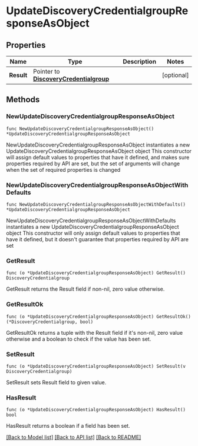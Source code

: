 # UpdateDiscoveryCredentialgroupResponseAsObject

## Properties

Name | Type | Description | Notes
------------ | ------------- | ------------- | -------------
**Result** | Pointer to [**DiscoveryCredentialgroup**](DiscoveryCredentialgroup.md) |  | [optional] 

## Methods

### NewUpdateDiscoveryCredentialgroupResponseAsObject

`func NewUpdateDiscoveryCredentialgroupResponseAsObject() *UpdateDiscoveryCredentialgroupResponseAsObject`

NewUpdateDiscoveryCredentialgroupResponseAsObject instantiates a new UpdateDiscoveryCredentialgroupResponseAsObject object
This constructor will assign default values to properties that have it defined,
and makes sure properties required by API are set, but the set of arguments
will change when the set of required properties is changed

### NewUpdateDiscoveryCredentialgroupResponseAsObjectWithDefaults

`func NewUpdateDiscoveryCredentialgroupResponseAsObjectWithDefaults() *UpdateDiscoveryCredentialgroupResponseAsObject`

NewUpdateDiscoveryCredentialgroupResponseAsObjectWithDefaults instantiates a new UpdateDiscoveryCredentialgroupResponseAsObject object
This constructor will only assign default values to properties that have it defined,
but it doesn't guarantee that properties required by API are set

### GetResult

`func (o *UpdateDiscoveryCredentialgroupResponseAsObject) GetResult() DiscoveryCredentialgroup`

GetResult returns the Result field if non-nil, zero value otherwise.

### GetResultOk

`func (o *UpdateDiscoveryCredentialgroupResponseAsObject) GetResultOk() (*DiscoveryCredentialgroup, bool)`

GetResultOk returns a tuple with the Result field if it's non-nil, zero value otherwise
and a boolean to check if the value has been set.

### SetResult

`func (o *UpdateDiscoveryCredentialgroupResponseAsObject) SetResult(v DiscoveryCredentialgroup)`

SetResult sets Result field to given value.

### HasResult

`func (o *UpdateDiscoveryCredentialgroupResponseAsObject) HasResult() bool`

HasResult returns a boolean if a field has been set.


[[Back to Model list]](../README.md#documentation-for-models) [[Back to API list]](../README.md#documentation-for-api-endpoints) [[Back to README]](../README.md)


